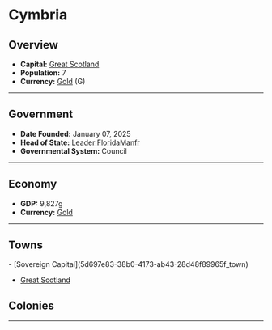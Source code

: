 <!--UNDEDITED FILE, remove this entire line if this file has been edited!-->
# <!--NAME-->Cymbria<!--NAME-->

## Overview

- **Capital:** <!--CAPITAL_LINK-->[Great Scotland](e8a36ba8-c03d-4383-9eeb-99559e639f68_town)<!--CAPITAL_LINK-->
- **Population:** <!--POPULATION-->7<!--POPULATION-->
- **Currency:** <!--CURRENCY_LINK-->[Gold](Gold_currency)<!--CURRENCY_LINK--> (<!--CURRENCY_ABV-->G<!--CURRENCY_ABV-->)

---

## Government

- **Date Founded:** <!--FOUNDED-->January 07, 2025<!--FOUNDED-->
- **Head of State:** <!--LEADER_TITLE_LINK-->[Leader FloridaManfr](FloridaManfr_user)<!--LEADER_TITLE_LINK-->
- **Governmental System:** <!--GOVERNMENT-->Council<!--GOVERNMENT-->

---

## Economy

- **GDP:** <!--GDP-->9,827g<!--GDP-->
- **Currency:** <!--CURRENCY_LINK-->[Gold](Gold_currency)<!--CURRENCY_LINK-->

---

## Towns

<!--TOWNS-->- [Sovereign Capital](5d697e83-38b0-4173-ab43-28d48f89965f_town)
- [Great Scotland](e8a36ba8-c03d-4383-9eeb-99559e639f68_town)<!--TOWNS-->

## Colonies

<!--COLONIES--><!--COLONIES-->

---